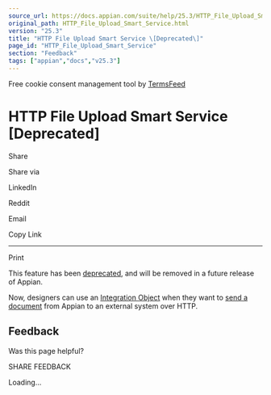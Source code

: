 ```yaml
---
source_url: https://docs.appian.com/suite/help/25.3/HTTP_File_Upload_Smart_Service.html
original_path: HTTP_File_Upload_Smart_Service.html
version: "25.3"
title: "HTTP File Upload Smart Service \[Deprecated\]"
page_id: "HTTP_File_Upload_Smart_Service"
section: "Feedback"
tags: ["appian","docs","v25.3"]
---
```



Free cookie consent management tool by [TermsFeed](https://www.termsfeed.com/)

# HTTP File Upload Smart Service \[Deprecated\]

Share

Share via

LinkedIn

Reddit

Email

Copy Link

* * *

Print

This feature has been [deprecated](Deprecated_Features.html), and will be removed in a future release of Appian.

Now, designers can use an [Integration Object](Integration_Object.html) when they want to [send a document](Integration_Object.html#sending-a-binary-document) from Appian to an external system over HTTP.

## Feedback

Was this page helpful?

SHARE FEEDBACK

Loading...
